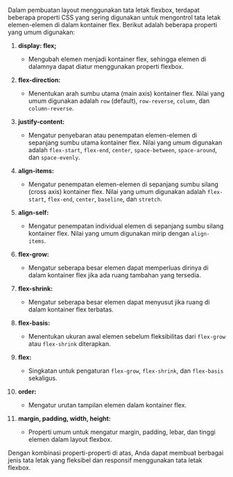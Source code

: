 Dalam pembuatan layout menggunakan tata letak flexbox, terdapat beberapa properti CSS yang sering digunakan untuk mengontrol tata letak elemen-elemen di dalam kontainer flex. Berikut adalah beberapa properti yang umum digunakan:

1. **display: flex;**
   - Mengubah elemen menjadi kontainer flex, sehingga elemen di dalamnya dapat diatur menggunakan properti flexbox.

2. **flex-direction:**
   - Menentukan arah sumbu utama (main axis) kontainer flex. Nilai yang umum digunakan adalah `row` (default), `row-reverse`, `column`, dan `column-reverse`.

3. **justify-content:**
   - Mengatur penyebaran atau penempatan elemen-elemen di sepanjang sumbu utama kontainer flex. Nilai yang umum digunakan adalah `flex-start`, `flex-end`, `center`, `space-between`, `space-around`, dan `space-evenly`.

4. **align-items:**
   - Mengatur penempatan elemen-elemen di sepanjang sumbu silang (cross axis) kontainer flex. Nilai yang umum digunakan adalah `flex-start`, `flex-end`, `center`, `baseline`, dan `stretch`.

5. **align-self:**
   - Mengatur penempatan individual elemen di sepanjang sumbu silang kontainer flex. Nilai yang umum digunakan mirip dengan `align-items`.

6. **flex-grow:**
   - Mengatur seberapa besar elemen dapat memperluas dirinya di dalam kontainer flex jika ada ruang tambahan yang tersedia.

7. **flex-shrink:**
   - Mengatur seberapa besar elemen dapat menyusut jika ruang di dalam kontainer flex terbatas.

8. **flex-basis:**
   - Menentukan ukuran awal elemen sebelum fleksibilitas dari `flex-grow` atau `flex-shrink` diterapkan.

9. **flex:**
   - Singkatan untuk pengaturan `flex-grow`, `flex-shrink`, dan `flex-basis` sekaligus.

10. **order:**
    - Mengatur urutan tampilan elemen dalam kontainer flex.

11. **margin, padding, width, height:**
    - Properti umum untuk mengatur margin, padding, lebar, dan tinggi elemen dalam layout flexbox.

Dengan kombinasi properti-properti di atas, Anda dapat membuat berbagai jenis tata letak yang fleksibel dan responsif menggunakan tata letak flexbox.